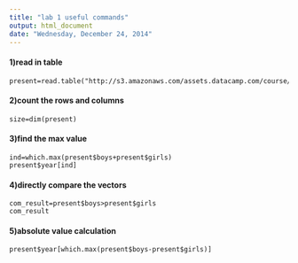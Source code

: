 ```yaml
---
title: "lab 1 useful commands"
output: html_document
date: "Wednesday, December 24, 2014"
---
```

#### 1)read in table
```{r}
present=read.table("http://s3.amazonaws.com/assets.datacamp.com/course/dasi/present.txt")
```

#### 2)count the rows and columns
```{r}
size=dim(present)
```
#### 3)find the max value
```{r}
ind=which.max(present$boys+present$girls)
present$year[ind]
```
#### 4)directly compare the vectors
```{r}
com_result=present$boys>present$girls
com_result
```
#### 5)absolute value calculation
```{r}
present$year[which.max(present$boys-present$girls)]
```


